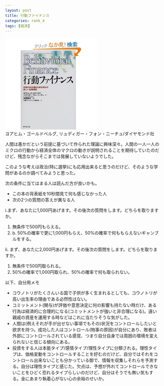 ```yaml
---
layout: post
title: 行動ファイナンス
categories: rank_4
tags: [経済]
---
```



<div class="book"><div class="book_image"><a href="http://www.amazon.co.jp/dp/4478210381"><img src="/images/behavioral_finance.jpg"></img></a></div><div class="book_info">ヨアヒム・ゴールドベルグ, リュディガー・フォン・ニーチュ/ダイヤモンド社</div><div class="clear"></div></div>

人間は愚かだという前提に基づいて作られた理論に興味深々。人間の一人一人のミクロの行動から経済全体のマクロの動きが説明されることを期待していたのだけど、残念ながらそこまでは発展していないようでした。

このような考えは政治(特に選挙)にも応用出来ると思うのだけど、そのような学問があるのか調べてみようと思った。

次の条件に当てはまる人は読んだ方が良いかも。

* この本の背表紙を10秒間見て何も感じなかった人
* 次の2つの質問の答えが異なる人

i.まず、あなたに1,000円あげます。その後次の質問をします。どちらを取りますか。

1. 無条件で500円もらえる。
2. b. 50%の確率で更に1,000円もらえ、50%の確率で何ももらえないギャンブルをする。

ii. まず、あなたに2,000円あげます。その後次の質問をします。どちらを取りますか。

1. 無条件で500円取られる。
2. 50%の確率で1,000円取られ、50%の確率で何も取られない。

以下、自分用メモ<!--more-->

* コウノトリがたくさんいる国で子供が多く生まれるとしても、コウノトリが高い出生率の理由である必然性はない。
* コミットメント(関与)が評価や意思決定に何の影響も持たない時だけ、ある行為は経済的に合理的になる(コミットメントが強いと非合理になる)。遠い親戚の資産を運用する時などはこれに当たりそうな気がした。
* 人間は(例えそれが手が出せない事項でもその)状況をコントロールしたいと欲求を持つ。成功した人はコントロール(物事の原因)が自分にあり、敗者は外部にコントロールされている感覚、つまり自分自身では周囲の環境を変えられないと信じる傾向にある。
* 投資をする人は本能タイプ/感情タイプ/理性タイプに分類される。理性タイプは、価格変動をコントロールすることを好むのだけど、自分ではそれをコントロール出来ないことも分かっている御で、情報を収集しそれらを予測する。自分は理性タイプと感じた。欠点は、予想が外れてコントロールできないことをひどく恐れるタイプらしいのだけど、自分はそうでも無い気もする。金にあまり執着心がない心の余裕のせいか。
